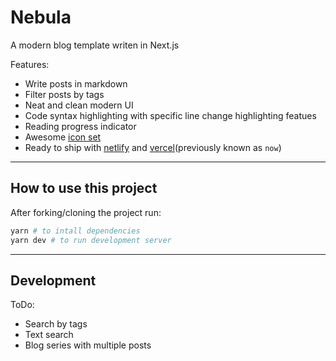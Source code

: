 # Nebula

A modern blog template writen in Next.js

Features:

- Write posts in markdown
- Filter posts by tags
- Neat and clean modern UI
- Code syntax highlighting with specific line change highlighting featues
- Reading progress indicator
- Awesome [icon set](https://react-icons.github.io/react-icons/)
- Ready to ship with [netlify](https://netlify.com) and [vercel](https://vercel.com/)(previously known as `now`)

---

## How to use this project

After forking/cloning the project run:

```bash
yarn # to intall dependencies
yarn dev # to run development server
```

---

## Development

ToDo:

- Search by tags
- Text search
- Blog series with multiple posts
